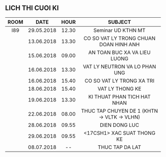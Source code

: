 ##  LICH THI CUOI KI
ROOM|DATE | HOUR | SUBJECT|
|:--:|:--:|:--:|:--:|
|I89|29.05.2018|12.30|Seminar UD KTHN MT|
|<!--ROOM-->|13.06.2018|13.30|CO SO VAT LY TRONG CHUAN DOAN HINH ANH|
|<!--ROOM-->|15.06.2018|09.00|AN TOAN BUC XA VA LIEU LUONG|
|<!--ROOM-->|16.06.2018|13.30|VAT LY NEUTRON VA LO PHAN UNG|
|<!--ROOM-->|16.06.2018|15.40|CO SO VAT LY TRONG XA TRI|
|<!--ROOM-->|18.06.2018|15.40|<VLH110> VAT LY THONG KE|
|<!--ROOM-->|19.06.2018|13.30|KI THUAT PHAN TICH HAT NHAN|
|<!--ROOM-->|22.06.2018|08.00|THUC TAP CHUYEN DE 1 (KHTN -> VLTK -> VLHN)|
|<!--ROOM-->|28.06.2018|09.55|<VLH108> DIEN DONG LUC|
|<!--ROOM-->|29.06.2018|09.55|<17CSH1> XAC SUAT THONG KE|
|<!--ROOM-->|08.07.2018|--|THUC TAP DA LAT|

